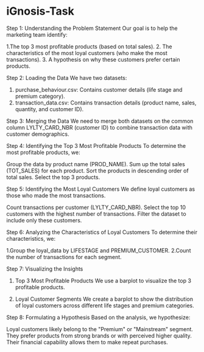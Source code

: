 # iGnosis-Task

Step 1: Understanding the Problem Statement
Our goal is to help the marketing team identify:

1.The top 3 most profitable products (based on total sales).
2. The characteristics of the most loyal customers (who make the most transactions).
3. A hypothesis on why these customers prefer certain products.

Step 2: Loading the Data
We have two datasets:

1. purchase_behaviour.csv: Contains customer details (life stage and premium category).
2. transaction_data.csv: Contains transaction details (product name, sales, quantity, and customer ID).

Step 3: Merging the Data
We need to merge both datasets on the common column LYLTY_CARD_NBR (customer ID) to combine transaction data with customer demographics.

Step 4: Identifying the Top 3 Most Profitable Products
To determine the most profitable products, we:

Group the data by product name (PROD_NAME).
Sum up the total sales (TOT_SALES) for each product.
Sort the products in descending order of total sales.
Select the top 3 products.

Step 5: Identifying the Most Loyal Customers
We define loyal customers as those who made the most transactions.

Count transactions per customer (LYLTY_CARD_NBR).
Select the top 10 customers with the highest number of transactions.
Filter the dataset to include only these customers.

Step 6: Analyzing the Characteristics of Loyal Customers
To determine their characteristics, we:

1.Group the loyal_data by LIFESTAGE and PREMIUM_CUSTOMER.
2.Count the number of transactions for each segment.

Step 7: Visualizing the Insights
1. Top 3 Most Profitable Products
We use a barplot to visualize the top 3 profitable products.

2. Loyal Customer Segments
We create a barplot to show the distribution of loyal customers across different life stages and premium categories.

Step 8: Formulating a Hypothesis
Based on the analysis, we hypothesize:

Loyal customers likely belong to the "Premium" or "Mainstream" segment.
They prefer products from strong brands or with perceived higher quality.
Their financial capability allows them to make repeat purchases.

